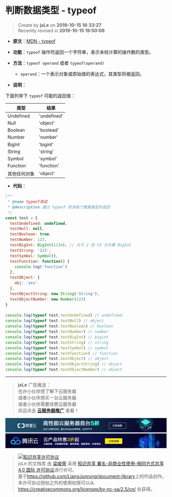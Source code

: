 # 判断数据类型 - typeof

> Create by **jsLe** on **2019-10-15 16:33:27**  
> Recently revised in **2019-10-15 19:50:09**

- **原文**：[MDN - typeof](https://developer.mozilla.org/zh-CN/docs/Web/JavaScript/Reference/Operators/typeof)

- **功能**：`typeof` 操作符返回一个字符串，表示未经计算的操作数的类型。

- **方法**：`typeof operand` 或者 `typeof(operand)`

  - `operand`：一个表示对象或原始值的表达式，其类型将被返回。

- **说明**：

下面列举下 `typeof` 可能的返回值：

| 类型         | 结果        |
| ------------ | ----------- |
| Undefined    | 'undefined' |
| Null         | 'object'    |
| Boolean      | 'boolead'   |
| Number       | 'number'    |
| BigInt       | 'bigint'    |
| String       | 'string'    |
| Symbol       | 'symbol'    |
| Function     | 'function'  |
| 其他任何对象 | 'object'    |

- **代码**：

```js
/**
 * @name typeof测试
 * @description 通过 typeof 检测各个数据类型的返回
 */
const test = {
  testUndefined: undefined,
  testNull: null,
  testBoolean: true,
  testNumber: 123,
  testBigInt: BigInt(1234), // 大于 2 的 53 次方算 BigInt
  testString: '123',
  testSymbol: Symbol(),
  testFunction: function() {
    console.log('function')
  },
  testObject: {
    obj: 'yes'
  },
  testObjectString: new String('String'),
  testObjectNumber: new Number(123)
}

console.log(typeof test.testUndefined) // undefined
console.log(typeof test.testNull) // object
console.log(typeof test.testBoolean) // boolean
console.log(typeof test.testNumber) // number
console.log(typeof test.testBigInt) // bigint
console.log(typeof test.testString) // string
console.log(typeof test.testSymbol) // symbol
console.log(typeof test.testFunction) // function
console.log(typeof test.testObject) // object
console.log(typeof test.testObjectString) // object
console.log(typeof test.testObjectNumber) // object
```

---

> **jsLe** 广告推送：  
> 也许小伙伴想了解下云服务器  
> 或者小伙伴想买一台云服务器  
> 或者小伙伴需要续费云服务器  
> 欢迎点击 **[云服务器推广](https://github.com/LiangJunrong/document-library/blob/master/other-library/Monologue/%E7%A8%B3%E9%A3%9F%E8%89%B0%E9%9A%BE.md)** 查看！

[![图](../../../../public-repertory/img/z-small-seek-ali-3.jpg)](https://promotion.aliyun.com/ntms/act/qwbk.html?userCode=w7hismrh)
[![图](../../../../public-repertory/img/z-small-seek-tencent-2.jpg)](https://cloud.tencent.com/redirect.php?redirect=1014&cps_key=49f647c99fce1a9f0b4e1eeb1be484c9&from=console)

> <a rel="license" href="http://creativecommons.org/licenses/by-nc-sa/4.0/"><img alt="知识共享许可协议" style="border-width:0" src="https://i.creativecommons.org/l/by-nc-sa/4.0/88x31.png" /></a><br /><span xmlns:dct="http://purl.org/dc/terms/" property="dct:title">jsLe 的文档库</span> 由 <a xmlns:cc="http://creativecommons.org/ns#" href="https://github.com/LiangJunrong/document-library" property="cc:attributionName" rel="cc:attributionURL">梁峻荣</a> 采用 <a rel="license" href="http://creativecommons.org/licenses/by-nc-sa/4.0/">知识共享 署名-非商业性使用-相同方式共享 4.0 国际 许可协议</a>进行许可。<br />基于<a xmlns:dct="http://purl.org/dc/terms/" href="https://github.com/LiangJunrong/document-library" rel="dct:source">https://github.com/LiangJunrong/document-library</a>上的作品创作。<br />本许可协议授权之外的使用权限可以从 <a xmlns:cc="http://creativecommons.org/ns#" href="https://creativecommons.org/licenses/by-nc-sa/2.5/cn/" rel="cc:morePermissions">https://creativecommons.org/licenses/by-nc-sa/2.5/cn/</a> 处获得。
